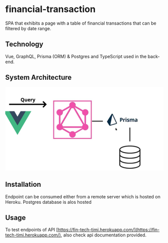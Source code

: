 # financial-transaction
SPA that exhibits a page with a table of financial transactions that can be filtered by date range.

## Technology
Vue, GraphQL, Prisma (ORM) & Postgres and TypeScript used in the back-end. 

## System Architecture 
![system architecture ](https://github.com/timiodubola/financial-transaction/blob/master/jp.jpg)

## Installation

Endpoint can be consumed either from a remote server which is hosted on Heroku.
Postgres database is alos hosted 


## Usage

To test endpoints of API [https://fin-tech-timi.herokuapp.com/](https://fin-tech-timi.herokuapp.com/), also  check api documentation provided.
